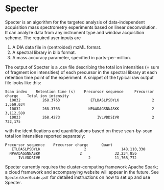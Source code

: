 # Specter

Specter is an algorithm for the targeted analysis of data-independent acquisition mass spectrometry experiments based on linear deconvolution. It can analyze data from any instrument type and window acquisition scheme. The required user inputs are

1. A DIA data file in (centroided) mzML format.
2. A spectral library in blib format.
3. A mass accuracy parameter, specified in parts-per-million. 

The output of Specter is a .csv file describing the total ion intensities (= sum of fragment ion intensities) of each precursor in the spectral library at each retention time point of the experiment. A snippet of the typical raw output file looks like this:
```
Scan index    Retention time (s)    Precursor sequence     Precursor charge    Total ion intensity
  10032          268.3763              ETLDASLPSDYLK               2                  1,569,034
  10032          268.3763             NPAADAGSNNASKK               2                  3,112,580
  10033          268.4273                 IVLVDDSIVR               2                    722,175
```
with the identifications and quantifications based on these scan-by-scan total ion intensities reported separately:
```
Precursor sequence    Precursor charge      Quant 									
   ETLDASLPSDYLK			        2			     148,110,338
  NPAADAGSNNASKK		          2			      32,234,856
      IVLVDDSIVR				      2	          11,768,772
```
Specter currently requires the cluster-computing framework Apache Spark; a cloud framework and accompanying website will appear in the future. See ```SpecterUserGuide.pdf``` for detailed instructions on how to set up and use Specter.


